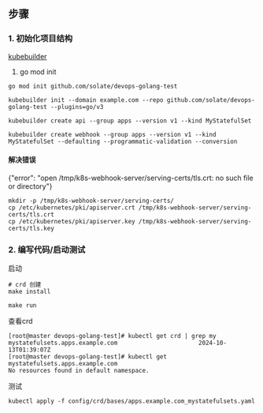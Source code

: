 

## 步骤


### 1. 初始化项目结构

[kubebuilder](https://zhuanlan.zhihu.com/p/697338036)

1. go mod init 

```
go mod init github.com/solate/devops-golang-test
```

```
kubebuilder init --domain example.com --repo github.com/solate/devops-golang-test --plugins=go/v3

kubebuilder create api --group apps --version v1 --kind MyStatefulSet 

kubebuilder create webhook --group apps --version v1 --kind MyStatefulSet --defaulting --programmatic-validation --conversion

```

#### 解决错误

{"error": "open /tmp/k8s-webhook-server/serving-certs/tls.crt: no such file or directory"}

```
mkdir -p /tmp/k8s-webhook-server/serving-certs/
cp /etc/kubernetes/pki/apiserver.crt /tmp/k8s-webhook-server/serving-certs/tls.crt
cp /etc/kubernetes/pki/apiserver.key /tmp/k8s-webhook-server/serving-certs/tls.key
```


### 2. 编写代码/启动测试

启动
```
# crd 创建
make install

make run
```

查看crd
```
[root@master devops-golang-test]# kubectl get crd | grep my
mystatefulsets.apps.example.com                       2024-10-13T01:39:07Z
[root@master devops-golang-test]# kubectl get mystatefulsets.apps.example.com
No resources found in default namespace.
```


测试

```
kubectl apply -f config/crd/bases/apps.example.com_mystatefulsets.yaml



```





